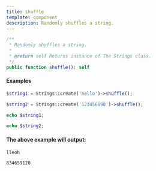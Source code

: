 ```yaml
---
title: shuffle
template: component
description: Randomly shuffles a string.
---
```


```php
/**
 * Randomly shuffles a string.
 *
 * @return self Returns instance of The Strings class.
 */
public function shuffle(): self
```

#### Examples

```php
$string1 = Strings::create('hello')->shuffle();

$string2 = Strings::create('123456890')->shuffle();

echo $string1;

echo $string2;
```

#### The above example will output:

```text
lleoh

834659120
```
